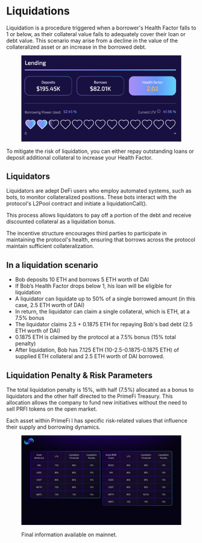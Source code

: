 # Liquidations

Liquidation is a procedure triggered when a borrower's Health Factor falls to 1 or below, as their collateral value fails to adequately cover their loan or debt value. This scenario may arise from a decline in the value of the collateralized asset or an increase in the borrowed debt.

<figure><img src="../.gitbook/assets/image (89).png" alt=""><figcaption></figcaption></figure>

To mitigate the risk of liquidation, you can either repay outstanding loans or deposit additional collateral to increase your Health Factor.

## Liquidators

Liquidators are adept DeFi users who employ automated systems, such as bots, to monitor collateralized positions. These bots interact with the protocol's L2Pool contract and initiate a liquidationCall().

This process allows liquidators to pay off a portion of the debt and receive discounted collateral as a liquidation bonus.

The incentive structure encourages third parties to participate in maintaining the protocol's health, ensuring that borrows across the protocol maintain sufficient collateralization.

## In a liquidation scenario

* Bob deposits 10 ETH and borrows 5 ETH worth of DAI
* If Bob’s Health Factor drops below 1, his loan will be eligible for liquidation
* A liquidator can liquidate up to 50% of a single borrowed amount (in this case, 2.5 ETH worth of DAI)
* In return, the liquidator can claim a single collateral, which is ETH, at a 7.5% bonus
* The liquidator claims 2.5 + 0.1875 ETH for repaying Bob's bad debt (2.5 ETH worth of DAI)
* 0.1875 ETH is claimed by the protocol at a 7.5% bonus (15% total penalty)
* After liquidation, Bob has 7.125 ETH (10-2.5-0.1875-0.1875 ETH) of supplied ETH collateral and 2.5 ETH worth of DAI borrowed.

## Liquidation Penalty & Risk Parameters

The total liquidation penalty is 15%, with half (7.5%) allocated as a bonus to liquidators and the other half directed to the PrimeFi Treasury. This allocation allows the company to fund new initiatives without the need to sell PRFI tokens on the open market.

Each asset within PrimeFi l has specific risk-related values that influence their supply and borrowing dynamics.

<figure><img src="../.gitbook/assets/Copia de PF Whitepaper.jpg" alt=""><figcaption><p>Final information available on mainnet.</p></figcaption></figure>
